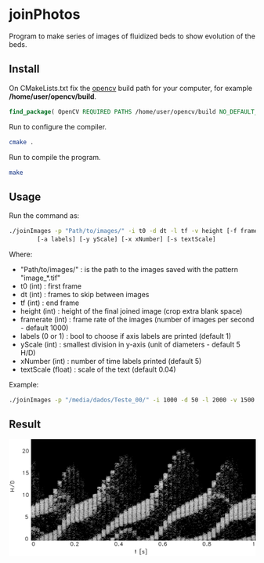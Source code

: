 # joinPhotos

Program to make series of images of fluidized beds to show evolution of the beds.

## Install

On CMakeLists.txt fix the [opencv](https://docs.opencv.org/4.x/d7/d9f/tutorial_linux_install.html) build path for your computer, for example **/home/user/opencv/build**.

```cmake
find_package( OpenCV REQUIRED PATHS /home/user/opencv/build NO_DEFAULT_PATH)
```

Run to configure the compiler.
```bash
cmake .
```

Run to compile the program. 
```bash
make
```

## Usage

Run the command as:
```bash
./joinImages -p "Path/to/images/" -i t0 -d dt -l tf -v height [-f framerate]
        [-a labels] [-y yScale] [-x xNumber] [-s textScale]
```

Where:
- "Path/to/images/" : is the path to the images saved with the pattern "image_*.tif"
- t0 (int) : first frame
- dt (int) : frames to skip between images
- tf (int) : end frame
- height (int) : height of the final joined image (crop extra blank space)
- framerate (int) : frame rate of the images (number of images per second - default 1000)
- labels (0 or 1) : bool to choose if axis labels are printed (default 1)
- yScale (int) : smallest division in y-axis (unit of diameters - default 5 H/D)
- xNumber (int) : number of time labels printed (default 5)
- textScale (float) : scale of the text (default 0.04)

Example:
```bash
./joinImages -p "/media/dados/Teste_00/" -i 1000 -d 50 -l 2000 -v 1500 -f 1000 -a 1 -y 5 -x 5 -s 0.05
```


## Result

![Result image](joined.png)
